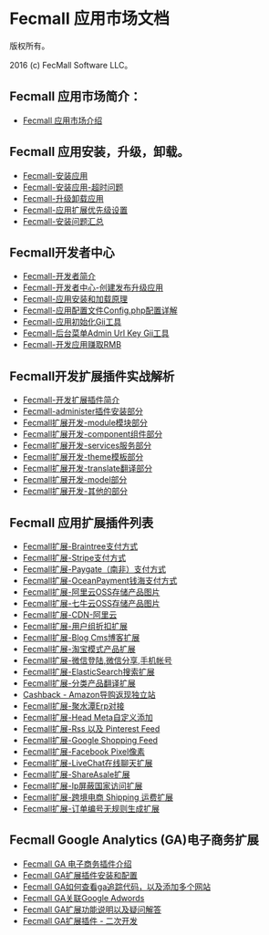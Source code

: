 Fecmall 应用市场文档
===============================

版权所有。

2016 (c) FecMall Software LLC。

Fecmall 应用市场简介：
---------
*  [Fecmall 应用市场介绍](fecmall_addons_about.md)


Fecmall 应用安装，升级，卸载。
--------------------

*  [Fecmall-安装应用](fecmall-addons-install.md)
*  [Fecmall-安装应用-超时问题](fecmall-addons-install-timeout.md)
*  [Fecmall-升级卸载应用](fecmall-addons-upgrade-uninstall.md)
*  [Fecmall-应用扩展优先级设置](fecmall-addons-score.md)
*  [Fecmall-安装问题汇总](fecmall-addons-qa.md)

Fecmall开发者中心
----------------
*  [Fecmall-开发者简介](fecmall-addons-developer-about.md)
*  [Fecmall-开发者中心-创建发布升级应用](fecmall-addons-developer-center.md)
*  [Fecmall-应用安装和加载原理](fecmall-addons-developer.md)
*  [Fecmall-应用配置文件Config.php配置详解](fecmall-addons-developer-config-example.md)
*  [Fecmall-应用初始化Gii工具](fecmall-addons-developer-init-tools.md)
*  [Fecmall-后台菜单Admin Url Key Gii工具](fecmall-addons-developer-admin-url-key-tools.md)
*  [Fecmall-开发应用赚取RMB](fecmall-addons-developer-earn-rmb.md)


Fecmall开发扩展插件实战解析
----------------
*  [Fecmall-开发扩展插件简介](fecmall-addons-developer-sz-about.md)
*  [Fecmall-administer插件安装部分](fecmall-addons-developer-sz-administer.md)
*  [Fecmall扩展开发-module模块部分](fecmall-addons-developer-sz-module.md)
*  [Fecmall扩展开发-component组件部分](fecmall-addons-developer-sz-component.md)
*  [Fecmall扩展开发-services服务部分](fecmall-addons-developer-sz-services.md)
*  [Fecmall扩展开发-theme模板部分](fecmall-addons-developer-sz-theme.md)
*  [Fecmall扩展开发-translate翻译部分](fecmall-addons-developer-sz-translate.md)
*  [Fecmall扩展开发-model部分](fecmall-addons-developer-sz-model.md)
*  [Fecmall扩展开发-其他的部分](fecmall-addons-developer-sz-other.md)






Fecmall 应用扩展插件列表
--------------------

*  [Fecmall扩展-Braintree支付方式](fecmall-addons-system-braintree-payment.md)
*  [Fecmall扩展-Stripe支付方式](fecmall-addons-system-stripe-payment.md)
*  [Fecmall扩展-Paygate（南非）支付方式](fecmall-addons-system-paygate-payment.md)
*  [Fecmall扩展-OceanPayment钱海支付方式](fecmall-addons-system-oceanpayment.md)
*  [Fecmall扩展-阿里云OSS存储产品图片](fecmall-addons-alioss-product-image.md)
*  [Fecmall扩展-七牛云OSS存储产品图片](fecmall-addons-qiniuoss-product-image.md)
*  [Fecmall扩展-CDN-阿里云](fecmall-addons-cdn-alicdn.md)
*  [Fecmall扩展-用户组折扣扩展](fecmall-addons-customer-group.md)
*  [Fecmall扩展-Blog Cms博客扩展](fecmall-addons-cms-blog.md)
*  [Fecmall扩展-淘宝模式产品扩展](fecmall-addons-taobao-product.md)
*  [Fecmall扩展-微信登陆,微信分享,手机帐号](fecmall-addons-phone-account.md)
*  [Fecmall扩展-ElasticSearch搜索扩展](fecmall-addons-elasticsearch.md)
*  [Fecmall扩展-分类产品翻译扩展](fecmall-addons-translate-product-and-category.md)
*  [Cashback - Amazon导购返现独立站](fecyo-addons-amazon-cashback.md)
*  [Fecmall扩展-聚水潭Erp对接](fecmall-addons-jst-erp.md)
*  [Fecmall扩展-Head Meta自定义添加](fecmall-addons-head-meta-custom.md)
*  [Fecmall扩展-Rss 以及 Pinterest Feed](fecmall-addons-rss-feed.md)
*  [Fecmall扩展-Google Shopping Feed](fecmall-addons-google-feed.md)
*  [Fecmall扩展-Facebook Pixel像素](fecmall-addons-fb-pixel.md)
*  [Fecmall扩展-LiveChat在线聊天扩展](fecmall-addons-livechat.md)
*  [Fecmall扩展-ShareAsale扩展](fecmall-addons-shareasale.md)
*  [Fecmall扩展-Ip屏蔽国家访问扩展](fecmall-addons-ip-cloak.md)
*  [Fecmall扩展-跨境电商 Shipping 运费扩展](fecmall-addons-global-shipping.md)
*  [Fecmall扩展-订单编号无规则生成扩展](fecmall-addons-order-increment-id-generate.md)


Fecmall Google Analytics (GA)电子商务扩展
--------------------

*  [Fecmall GA 电子商务插件介绍](fecmall-addons-ga-ecommerce.md)
*  [Fecmall GA扩展插件安装和配置](fecmall-addons-ga-install-config.md)
*  [Fecmall GA如何查看ga追踪代码，以及添加多个网站](fecmall-addons-ga-trace-js.md)
*  [Fecmall GA关联Google Adwords](fecmall-addons-ga-ads.md)
*  [Fecmall GA扩展功能说明以及疑问解答](fecmall-addons-ga-about.md)
*  [Fecmall GA扩展插件 - 二次开发](fecmall-addons-ga-view.md)






